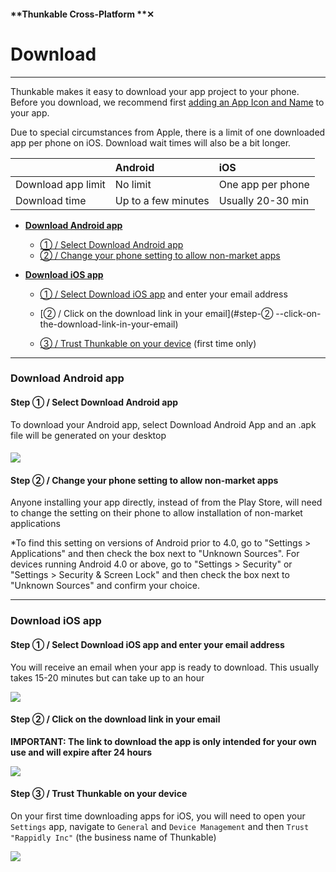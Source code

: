 #### **Thunkable Cross-Platform **✕

# Download

---

Thunkable makes it easy to download your app project to your phone. Before you download, we recommend first [adding an App Icon and Name](/x/create/app-icon-name.md) to your app.

Due to special circumstances from Apple, there is a limit of one downloaded app per phone on iOS. Download wait times will also be a bit longer.

|  | Android | iOS |
| :--- | :--- | :--- |
| Download app limit | No limit | One app per phone |
| Download time | Up to a few minutes | Usually 20-30 min |

* [**Download Android app**](#download-android-app)
  * [① / Select Download Android app](#step-①--select-download-android-app) 
  * [②  / Change your phone setting to allow non-market apps](#step-②---change-your-phone-setting-to-allow-non-market-apps)
* [**Download iOS app**](#download-ios-app)

  * [① / Select Download iOS app](#step-①--select-download-ios-app-and-enter-your-email-address) and enter your email address
  * [② / Click on the download link in your email](#step-② --click-on-the-download-link-in-your-email)

  * [③ / Trust Thunkable on your device](#step-③---trust-thunkable-on-your-device) \(first time only\)

---

### Download Android app

#### Step ① / Select Download Android app

To download your Android app, select Download Android App and an .apk file will be generated on your desktop

#### ![](/assets/share-✕-fig-4.png)

#### Step ②  / Change your phone setting to allow non-market apps

Anyone installing your app directly, instead of from the Play Store, will need to change the setting on their phone to allow installation of non-market applications



\*To find this setting on versions of Android prior to 4.0, go to "Settings &gt; Applications" and then check the box next to "Unknown Sources". For devices running Android 4.0 or above, go to "Settings &gt; Security" or "Settings &gt; Security & Screen Lock" and then check the box next to "Unknown Sources" and confirm your choice.

---

### Download iOS app

#### Step ① / Select Download iOS app and enter your email address

You will receive an email when your app is ready to download. This usually takes 15-20 minutes but can take up to an hour

![](/assets/download-✕-fig-1.png)

#### Step ②  / Click on the download link in your email

**IMPORTANT: The link to download the app is only intended for your own use and will expire after 24 hours**

![](/assets/download-✕-fig-2.png)

#### Step ③  / Trust Thunkable on your device

On your first time downloading apps for iOS, you will need to open your `Settings` app, navigate to `General` and `Device Management` and then `Trust "Rappidly Inc"` \(the business name of Thunkable\)

![](/assets/download-✕-fig-3.png)

